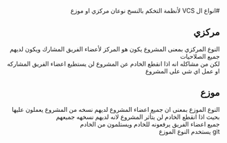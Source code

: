 ﻿<div dir = rtl >

#انواع ال VCS 
لأنظمة التخكم بالنسخ نوعان مركزي او موزع 
<br>
##  مركزي 
النوع المركزي بمعنى المشروع يكون هو المركز لأعضاء الفريق المشارك ويكون لديهم جميع الصلاحيات
<br>
لكن من مشاكله انه اذا انقطع الخادم عن المشروع لن يستطيع اعضاء الفريق المشاركه او عمل اي شي على المشروع 

## موزع 
النوع الموزع بمعنى ان جميع اعضاء المشروع لديهم نسخه من المشروع يعملون عليها بحيث اذا انقطع الخادم لن يتأثر المشروع لانه لديهم نسخهه جميعهم
<br>
جميع اعضاء الفريق يرفعونه للخادم ويستلمون من الخادم
<br>
git يستخدم النوع الموزع

</dir>
